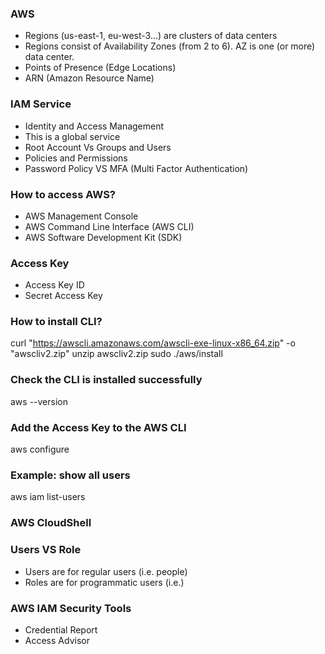 ### AWS 
- Regions (us-east-1, eu-west-3...) are clusters of data centers
- Regions consist of Availability Zones (from 2 to 6). AZ is one (or more) data center.
- Points of Presence (Edge Locations)
- ARN (Amazon Resource Name)

### IAM Service
- Identity and Access Management
- This is a global service
- Root Account Vs Groups and Users
- Policies and Permissions
- Password Policy VS MFA (Multi Factor Authentication)

### How to access AWS?
- AWS Management Console
- AWS Command Line Interface (AWS CLI)
- AWS Software Development Kit (SDK)
 
### Access Key
- Access Key ID
- Secret Access Key

### How to install CLI?
curl "https://awscli.amazonaws.com/awscli-exe-linux-x86_64.zip" -o "awscliv2.zip"
unzip awscliv2.zip
sudo ./aws/install

### Check the CLI is installed successfully
aws --version

### Add the Access Key to the AWS CLI
aws configure

### Example: show all users
aws iam list-users

### AWS CloudShell

### Users VS Role
- Users are for regular users (i.e. people)
- Roles are for programmatic users (i.e.)

### AWS IAM Security Tools
- Credential Report
- Access Advisor





 